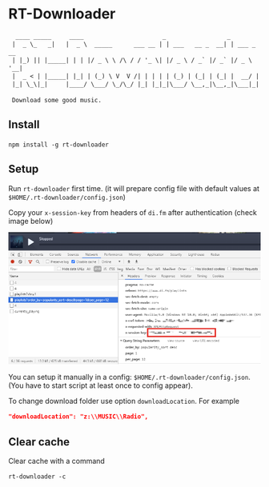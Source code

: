 # RT-Downloader

```
  ____ _____     ____                      _                 _
 |  _ \_   _|   |  _ \  _____      ___ __ | | ___   __ _  __| | ___ _ __
 | |_) || |_____| | | |/ _ \ \ /\ / / '_ \| |/ _ \ / _` |/ _` |/ _ \ '__|
 |  _ < | |_____| |_| | (_) \ V  V /| | | | | (_) | (_| | (_| |  __/ |
 |_| \_\|_|     |____/ \___/ \_/\_/ |_| |_|_|\___/ \__,_|\__,_|\___|_|

 Download some good music.

```

## Install

`npm install -g rt-downloader`

## Setup

Run `rt-downloader` first time. (it will prepare config file with default values at `$HOME/.rt-downloader/config.json`)

Copy your `x-session-key` from headers of `di.fm` after authentication (check image below)

![where is a key](./additional/key.png 'Get key')

You can setup it manually in a config: `$HOME/.rt-downloader/config.json`.
(You have to start script at least once to config appear).

To change download folder use option `downloadLocation`. For example
```json
"downloadLocation": "z:\\MUSIC\\Radio", 
```

## Clear cache

Clear cache with a command

```
rt-downloader -c
```
